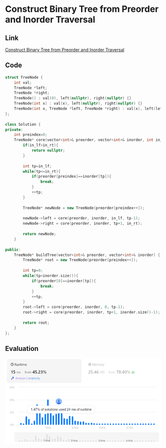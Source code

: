 # Construct Binary Tree from Preorder and Inorder Traversal
## Link
[Construct Binary Tree from Preorder and Inorder Traversal](https://leetcode.com/problems/construct-binary-tree-from-preorder-and-inorder-traversal/description/)

## Code
```cpp
struct TreeNode {
    int val;
    TreeNode *left;
    TreeNode *right;
    TreeNode() : val(0), left(nullptr), right(nullptr) {}
    TreeNode(int x) : val(x), left(nullptr), right(nullptr) {}
    TreeNode(int x, TreeNode *left, TreeNode *right) : val(x), left(left), right(right) {}
};
 
class Solution {
private: 
    int preindex=0;
    TreeNode* core(vector<int>& preorder, vector<int>& inorder, int in_lf, int in_rt){
        if(in_lf>in_rt){
            return nullptr;
        }

        int tp=in_lf;
        while(tp<=in_rt){
            if(preorder[preindex]==inorder[tp]){
                break;
            }
            ++tp;
        }

        TreeNode* newNode = new TreeNode(preorder[preindex++]);

        newNode->left = core(preorder, inorder, in_lf, tp-1);
        newNode->right = core(preorder, inorder, tp+1, in_rt);

        return newNode;
    }

public:
    TreeNode* buildTree(vector<int>& preorder, vector<int>& inorder) {
        TreeNode* root = new TreeNode(preorder[preindex++]);

        int tp=0;
        while(tp<inorder.size()){
            if(preorder[0]==inorder[tp]){
                break;
            }
            ++tp;
        }
        root->left = core(preorder, inorder, 0, tp-1);
        root->right = core(preorder, inorder, tp+1, inorder.size()-1);

        return root;
    }
};
```

## Evaluation
![Construct Binary Tree from Preorder and Inorder Traversal](./04.PNG)